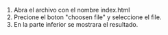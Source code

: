 1. Abra el archivo con el nombre index.html
2. Precione el boton "choosen file" y seleccione el file.
3. En la parte inferior se mostrara el resultado.
